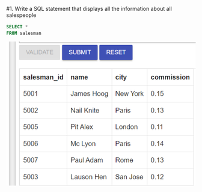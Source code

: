 #1. Write a SQL statement that displays all the information about all salespeople


```sql
SELECT *
FROM salesman
```

![img.png](img.png)
